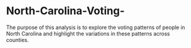 # North-Carolina-Voting-

The purpose of this analysis is to explore the voting patterns of people in North Carolina and highlight the variations in these patterns across counties.
